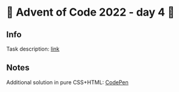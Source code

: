 # 🎄 Advent of Code 2022 - day 4 🎄

## Info

Task description: [link](https://adventofcode.com/2022/day/4)

## Notes

Additional solution in pure CSS+HTML: [CodePen](https://codepen.io/caderek/pen/MWXLeVO?editors=1100)
